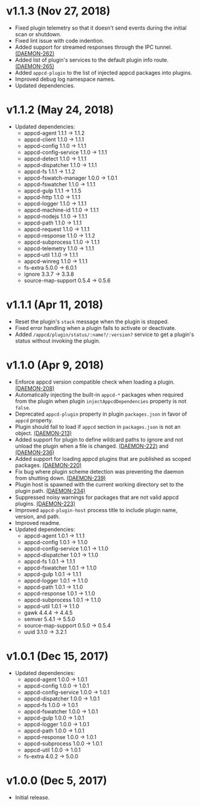 # v1.1.3 (Nov 27, 2018)

 * Fixed plugin telemetry so that it doesn't send events during the initial scan or shutdown.
 * Fixed lint issue with code indention.
 * Added support for streamed responses through the IPC tunnel.
   [(DAEMON-262)](https://jira.appcelerator.org/browse/DAEMON-262)
 * Added list of plugin's services to the default plugin info route.
   [(DAEMON-265)](https://jira.appcelerator.org/browse/DAEMON-265)
 * Added `appcd-plugin` to the list of injected appcd packages into plugins.
 * Improved debug log namespace names.
 * Updated dependencies.

# v1.1.2 (May 24, 2018)

 * Updated dependencies:
   - appcd-agent 1.1.1 -> 1.1.2
   - appcd-client 1.1.0 -> 1.1.1
   - appcd-config 1.1.0 -> 1.1.1
   - appcd-config-service 1.1.0 -> 1.1.1
   - appcd-detect 1.1.0 -> 1.1.1
   - appcd-dispatcher 1.1.0 -> 1.1.1
   - appcd-fs 1.1.1 -> 1.1.2
   - appcd-fswatch-manager 1.0.0 -> 1.0.1
   - appcd-fswatcher 1.1.0 -> 1.1.1
   - appcd-gulp 1.1.1 -> 1.1.5
   - appcd-http 1.1.0 -> 1.1.1
   - appcd-logger 1.1.0 -> 1.1.1
   - appcd-machine-id 1.1.0 -> 1.1.1
   - appcd-nodejs 1.1.0 -> 1.1.1
   - appcd-path 1.1.0 -> 1.1.1
   - appcd-request 1.1.0 -> 1.1.1
   - appcd-response 1.1.0 -> 1.1.2
   - appcd-subprocess 1.1.0 -> 1.1.1
   - appcd-telemetry 1.1.0 -> 1.1.1
   - appcd-util 1.1.0 -> 1.1.1
   - appcd-winreg 1.1.0 -> 1.1.1
   - fs-extra 5.0.0 -> 6.0.1
   - ignore 3.3.7 -> 3.3.8
   - source-map-support 0.5.4 -> 0.5.6

# v1.1.1 (Apr 11, 2018)

 * Reset the plugin's `stack` message when the plugin is stopped.
 * Fixed error handling when a plugin fails to activate or deactivate.
 * Added `/appcd/plugin/status/:name?/:version?` service to get a plugin's status without invoking
   the plugin.

# v1.1.0 (Apr 9, 2018)

 * Enforce appcd version compatible check when loading a plugin.
   [(DAEMON-208)](https://jira.appcelerator.org/browse/DAEMON-208)
 * Automatically injecting the built-in `appcd-*` packages when required from the plugin when
   plugin `injectAppcdDependencies` property is not `false`.
 * Deprecated `appcd-plugin` property in plugin `packages.json` in favor of `appcd` property.
 * Plugin should fail to load if `appcd` section in `packages.json` is not an object.
   [(DAEMON-213)](https://jira.appcelerator.org/browse/DAEMON-213)
 * Added support for plugin to define wildcard paths to ignore and not unload the plugin when a
   file is changed. [(DAEMON-222)](https://jira.appcelerator.org/browse/DAEMON-222) and
   [(DAEMON-236)](https://jira.appcelerator.org/browse/DAEMON-236)
 * Added support for loading appcd plugins that are published as scoped packages.
   [(DAEMON-220)](https://jira.appcelerator.org/browse/DAEMON-220)
 * Fix bug where plugin scheme detection was preventing the daemon from shutting down.
   [(DAEMON-239)](https://jira.appcelerator.org/browse/DAEMON-239)
 * Plugin host is spawned with the current working directory set to the plugin path.
   [(DAEMON-234)](https://jira.appcelerator.org/browse/DAEMON-234)
 * Suppressed noisy warnings for packages that are not valid appcd plugins.
   [(DAEMON-223)](https://jira.appcelerator.org/browse/DAEMON-223)
 * Improved `appcd-plugin-host` process title to include plugin name, version, and path.
 * Improved readme.
 * Updated dependencies:
   - appcd-agent 1.0.1 -> 1.1.1
   - appcd-config 1.0.1 -> 1.1.0
   - appcd-config-service 1.0.1 -> 1.1.0
   - appcd-dispatcher 1.0.1 -> 1.1.0
   - appcd-fs 1.0.1 -> 1.1.1
   - appcd-fswatcher 1.0.1 -> 1.1.0
   - appcd-gulp 1.0.1 -> 1.1.1
   - appcd-logger 1.0.1 -> 1.1.0
   - appcd-path 1.0.1 -> 1.1.0
   - appcd-response 1.0.1 -> 1.1.0
   - appcd-subprocess 1.0.1 -> 1.1.0
   - appcd-util 1.0.1 -> 1.1.0
   - gawk 4.4.4 -> 4.4.5
   - semver 5.4.1 -> 5.5.0
   - source-map-support 0.5.0 -> 0.5.4
   - uuid 3.1.0 -> 3.2.1

# v1.0.1 (Dec 15, 2017)

 * Updated dependencies:
   - appcd-agent 1.0.0 -> 1.0.1
   - appcd-config 1.0.0 -> 1.0.1
   - appcd-config-service 1.0.0 -> 1.0.1
   - appcd-dispatcher 1.0.0 -> 1.0.1
   - appcd-fs 1.0.0 -> 1.0.1
   - appcd-fswatcher 1.0.0 -> 1.0.1
   - appcd-gulp 1.0.0 -> 1.0.1
   - appcd-logger 1.0.0 -> 1.0.1
   - appcd-path 1.0.0 -> 1.0.1
   - appcd-response 1.0.0 -> 1.0.1
   - appcd-subprocess 1.0.0 -> 1.0.1
   - appcd-util 1.0.0 -> 1.0.1
   - fs-extra 4.0.2 -> 5.0.0

# v1.0.0 (Dec 5, 2017)

 - Initial release.
